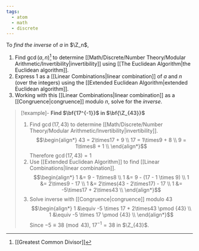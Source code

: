 ```yaml
---
tags:
  - atom
  - math
  - discrete
---
```

To *find the inverse* of $a$ in $\Z_n$,
1. Find $\gcd(a,n)$[^1] to determine [[Math/Discrete/Number Theory/Modular Arithmetic/Invertibility|invertibility]] using [[The Euclidean Algorithm|the Euclidean algorithm]].
2. Express $1$ as a [[Linear Combinations|linear combination]] of $a$ and $n$ (over the integers) using the [[Extended Euclidean Algorithm|extended Euclidean algorithm]].
3. Working with this [[Linear Combinations|linear combination]] as a [[Congruence|congruence]] modulo $n$, solve for the *inverse*.

> [!example]-
> **Find $\bf{17^{-1}}$ in $\bf{\Z_{43}}$**
> 1. Find $\gcd(17,43)$ to determine [[Math/Discrete/Number Theory/Modular Arithmetic/Invertibility|invertibility]].
> $$\begin{align*}
> 	43 = 2\times17 + 9 \\
> 	17 = 1\times9 + 8 \\
> 	9 = 1\times8 + 1 \\
> \end{align*}$$
> Therefore $\gcd(17,43) = 1$
> 2. Use [[Extended Euclidean Algorithm]] to find [[Linear Combinations|linear combination]].
> $$\begin{align*}
> 	1 &= 9 - 1\times8 \\
> 	1 &= 9 - (17 - 1 \times 9) \\
> 	1 &= 2\times9 - 17 \\
> 	1 &= 2\times(43 - 2\times17) - 17 \\
> 	1 &= -5\times17 + 2\times43 \\
> \end{align*}$$
> 3. Solve inverse with [[Congruence|congruence]] modulo $43$
> $$\begin{align*}
> 	1 &\equiv -5 \times 17 + 2\times43 \pmod {43} \\
> 	1 &\equiv -5 \times 17 \pmod {43} \\
> \end{align*}$$
> Since $-5 \equiv 38 \pmod {43}$, $17^{-1} = 38$ in $\Z_{43}$.

[^1]: [[Greatest Common Divisor]]